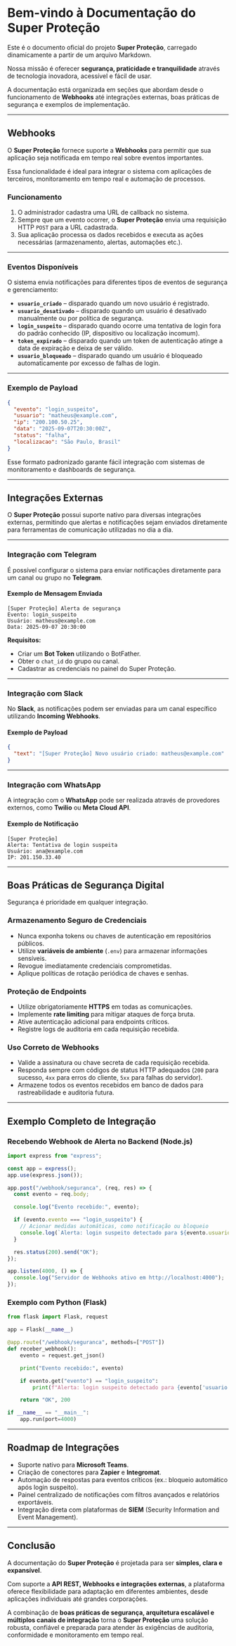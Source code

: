 # Bem-vindo à Documentação do Super Proteção

Este é o documento oficial do projeto **Super Proteção**, carregado dinamicamente a partir de um arquivo Markdown.  

Nossa missão é oferecer **segurança, praticidade e tranquilidade** através de tecnologia inovadora, acessível e fácil de usar.  

A documentação está organizada em seções que abordam desde o funcionamento de **Webhooks** até integrações externas, boas práticas de segurança e exemplos de implementação.  

---

## Webhooks

O **Super Proteção** fornece suporte a **Webhooks** para permitir que sua aplicação seja notificada em tempo real sobre eventos importantes.  

Essa funcionalidade é ideal para integrar o sistema com aplicações de terceiros, monitoramento em tempo real e automação de processos.  

### Funcionamento

1. O administrador cadastra uma URL de callback no sistema.  
2. Sempre que um evento ocorrer, o **Super Proteção** envia uma requisição HTTP `POST` para a URL cadastrada.  
3. Sua aplicação processa os dados recebidos e executa as ações necessárias (armazenamento, alertas, automações etc.).  

---

### Eventos Disponíveis

O sistema envia notificações para diferentes tipos de eventos de segurança e gerenciamento:  

- **`usuario_criado`** – disparado quando um novo usuário é registrado.  
- **`usuario_desativado`** – disparado quando um usuário é desativado manualmente ou por política de segurança.  
- **`login_suspeito`** – disparado quando ocorre uma tentativa de login fora do padrão conhecido (IP, dispositivo ou localização incomum).  
- **`token_expirado`** – disparado quando um token de autenticação atinge a data de expiração e deixa de ser válido.  
- **`usuario_bloqueado`** – disparado quando um usuário é bloqueado automaticamente por excesso de falhas de login.  

---

### Exemplo de Payload

```json
{
  "evento": "login_suspeito",
  "usuario": "matheus@example.com",
  "ip": "200.100.50.25",
  "data": "2025-09-07T20:30:00Z",
  "status": "falha",
  "localizacao": "São Paulo, Brasil"
}
````

Esse formato padronizado garante fácil integração com sistemas de monitoramento e dashboards de segurança.

---

## Integrações Externas

O **Super Proteção** possui suporte nativo para diversas integrações externas, permitindo que alertas e notificações sejam enviados diretamente para ferramentas de comunicação utilizadas no dia a dia.

---

### Integração com Telegram

É possível configurar o sistema para enviar notificações diretamente para um canal ou grupo no **Telegram**.

#### Exemplo de Mensagem Enviada

```
[Super Proteção] Alerta de segurança
Evento: login_suspeito
Usuário: matheus@example.com
Data: 2025-09-07 20:30:00
```

**Requisitos:**

* Criar um **Bot Token** utilizando o BotFather.
* Obter o `chat_id` do grupo ou canal.
* Cadastrar as credenciais no painel do Super Proteção.

---

### Integração com Slack

No **Slack**, as notificações podem ser enviadas para um canal específico utilizando **Incoming Webhooks**.

#### Exemplo de Payload

```json
{
  "text": "[Super Proteção] Novo usuário criado: matheus@example.com"
}
```

---

### Integração com WhatsApp

A integração com o **WhatsApp** pode ser realizada através de provedores externos, como **Twilio** ou **Meta Cloud API**.

#### Exemplo de Notificação

```
[Super Proteção]
Alerta: Tentativa de login suspeita
Usuário: ana@example.com
IP: 201.150.33.40
```

---

## Boas Práticas de Segurança Digital

Segurança é prioridade em qualquer integração.

### Armazenamento Seguro de Credenciais

* Nunca exponha tokens ou chaves de autenticação em repositórios públicos.
* Utilize **variáveis de ambiente** (`.env`) para armazenar informações sensíveis.
* Revogue imediatamente credenciais comprometidas.
* Aplique políticas de rotação periódica de chaves e senhas.

### Proteção de Endpoints

* Utilize obrigatoriamente **HTTPS** em todas as comunicações.
* Implemente **rate limiting** para mitigar ataques de força bruta.
* Ative autenticação adicional para endpoints críticos.
* Registre logs de auditoria em cada requisição recebida.

### Uso Correto de Webhooks

* Valide a assinatura ou chave secreta de cada requisição recebida.
* Responda sempre com códigos de status HTTP adequados (`200` para sucesso, `4xx` para erros do cliente, `5xx` para falhas do servidor).
* Armazene todos os eventos recebidos em banco de dados para rastreabilidade e auditoria futura.

---

## Exemplo Completo de Integração

### Recebendo Webhook de Alerta no Backend (Node.js)

```javascript
import express from "express";

const app = express();
app.use(express.json());

app.post("/webhook/seguranca", (req, res) => {
  const evento = req.body;

  console.log("Evento recebido:", evento);

  if (evento.evento === "login_suspeito") {
    // Acionar medidas automáticas, como notificação ou bloqueio
    console.log(`Alerta: login suspeito detectado para ${evento.usuario}`);
  }

  res.status(200).send("OK");
});

app.listen(4000, () => {
  console.log("Servidor de Webhooks ativo em http://localhost:4000");
});
```

### Exemplo com Python (Flask)

```python
from flask import Flask, request

app = Flask(__name__)

@app.route("/webhook/seguranca", methods=["POST"])
def receber_webhook():
    evento = request.get_json()

    print("Evento recebido:", evento)

    if evento.get("evento") == "login_suspeito":
        print(f"Alerta: login suspeito detectado para {evento['usuario']}")

    return "OK", 200

if __name__ == "__main__":
    app.run(port=4000)
```

---

## Roadmap de Integrações

* Suporte nativo para **Microsoft Teams**.
* Criação de conectores para **Zapier** e **Integromat**.
* Automação de respostas para eventos críticos (ex.: bloqueio automático após login suspeito).
* Painel centralizado de notificações com filtros avançados e relatórios exportáveis.
* Integração direta com plataformas de **SIEM** (Security Information and Event Management).

---

## Conclusão

A documentação do **Super Proteção** é projetada para ser **simples, clara e expansível**.

Com suporte a **API REST, Webhooks e integrações externas**, a plataforma oferece flexibilidade para adaptação em diferentes ambientes, desde aplicações individuais até grandes corporações.

A combinação de **boas práticas de segurança, arquitetura escalável e múltiplos canais de integração** torna o **Super Proteção** uma solução robusta, confiável e preparada para atender às exigências de auditoria, conformidade e monitoramento em tempo real.
